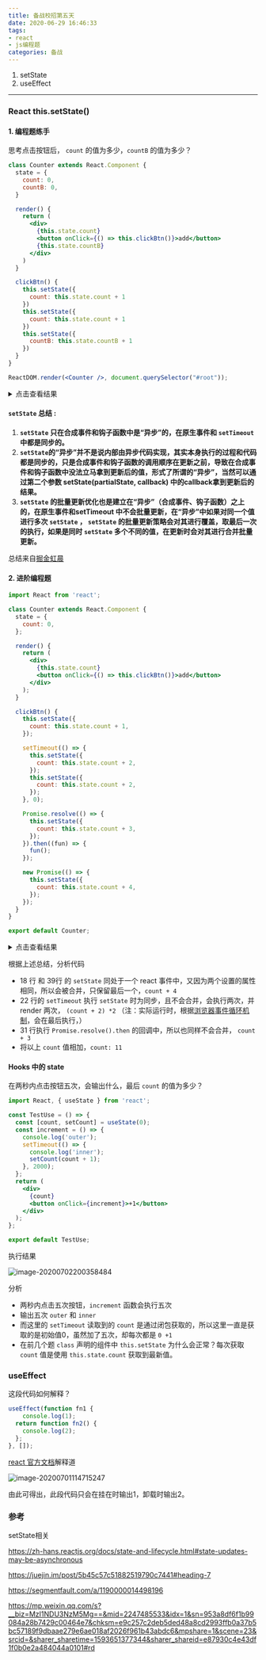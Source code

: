 ```yaml
---
title: 备战校招第五天
date: 2020-06-29 16:46:33
tags: 
- react
- js编程题
categories: 备战
---
```


1. setState 
2. useEffect

***

<!-- more -->

### React this.setState()

#### 1. 编程题练手

思考点击按钮后， `count` 的值为多少，`countB` 的值为多少？

```jsx
class Counter extends React.Component {
  state = {
    count: 0,
    countB: 0,
  }

  render() {
    return (
      <div>
        {this.state.count}
        <button onClick={() => this.clickBtn()}>add</button>
        {this.state.countB}
      </div>
    )
  }

  clickBtn() {
    this.setState({
      count: this.state.count + 1
    })
    this.setState({
      count: this.state.count + 1
    })
    this.setState({
      countB: this.state.countB + 1
    })
  }
}

ReactDOM.render(<Counter />, document.querySelector("#root"));
```



<details> 
  <summary>点击查看结果</summary> 
  <pre>
    点击按钮执行完毕后，count: 1, countB: 1
	</pre> 
</details>



#### `setState` 总结 :

1. **`setState` 只在合成事件和钩子函数中是“异步”的，在原生事件和 `setTimeout` 中都是同步的。**
2. **`setState`的“异步”并不是说内部由异步代码实现，其实本身执行的过程和代码都是同步的，只是合成事件和钩子函数的调用顺序在更新之前，导致在合成事件和钩子函数中没法立马拿到更新后的值，形式了所谓的“异步”，当然可以通过第二个参数 setState(partialState, callback) 中的callback拿到更新后的结果。**
3. **`setState` 的批量更新优化也是建立在“异步”（合成事件、钩子函数）之上的，在原生事件和setTimeout 中不会批量更新，在“异步”中如果对同一个值进行多次 `setState` ， `setState` 的批量更新策略会对其进行覆盖，取最后一次的执行，如果是同时 `setState` 多个不同的值，在更新时会对其进行合并批量更新。**

总结来自[掘金虹晨](https://juejin.im/post/5b45c57c51882519790c7441#heading-7)



#### **2. 进阶编程题**

```jsx
import React from 'react';

class Counter extends React.Component {
  state = {
    count: 0,
  };

  render() {
    return (
      <div>
        {this.state.count}
        <button onClick={() => this.clickBtn()}>add</button>
      </div>
    );
  }

  clickBtn() {
    this.setState({
      count: this.state.count + 1,
    });

    setTimeout(() => {
      this.setState({
        count: this.state.count + 2,
      });
      this.setState({
        count: this.state.count + 2,
      });
    }, 0);

    Promise.resolve(() => {
      this.setState({
        count: this.state.count + 3,
      });
    }).then((fun) => {
      fun();
    });

    new Promise(() => {
      this.setState({
        count: this.state.count + 4,
      });
    });
  }
}

export default Counter;
```



<details> 
  <summary>点击查看结果</summary> 
  <pre>
    点击按钮执行完毕后，count: 11
	</pre> 
</details>

根据上述总结，分析代码

- 18 行 和 39行 的 `setState`  同处于一个 react 事件中，又因为两个设置的属性相同，所以会被合并，只保留最后一个，`count + 4`
- 22 行的 `setTimeout` 执行 `setState` 时为同步，且不会合并，会执行两次，并 render 两次， `(count + 2) *2` （注：实际运行时，根据[浏览器事件循环机制](https://popring.github.io/2020/06/24/%E5%A4%87%E6%88%98%E6%A0%A1%E6%8B%9B/%E5%A4%87%E6%88%98%E6%A0%A1%E6%8B%9B%E7%AC%AC%E4%B8%80%E5%A4%A9/#%E6%B5%8F%E8%A7%88%E5%99%A8%E5%92%8CNode-%E4%BA%8B%E4%BB%B6%E5%BE%AA%E7%8E%AF%E6%9C%BA%E5%88%B6%E5%8C%BA%E5%88%AB)，会在最后执行，）
- 31 行执行 `Promise.resolve().then` 的回调中，所以也同样不会合并， `count + 3` 
- 将以上 `count` 值相加，`count: 11`



#### Hooks 中的 state

在两秒内点击按钮五次，会输出什么，最后 `count` 的值为多少？

```jsx
import React, { useState } from 'react';

const TestUse = () => {
  const [count, setCount] = useState(0);
  const increment = () => {
    console.log('outer');
    setTimeout(() => {
      console.log('inner');
      setCount(count + 1);
    }, 2000);
  };
  return (
    <div>
      {count}
      <button onClick={increment}>+1</button>
    </div>
  );
};

export default TestUse;

```

执行结果

![image-20200702200358484](https://raw.githubusercontent.com/popring/assets-repo/master/img/20200702200405.png)

分析

- 两秒内点击五次按钮，`increment` 函数会执行五次
- 输出五次 `outer` 和  `inner`
- 而这里的 `setTimeout` 读取到的 `count` 是通过闭包获取的，所以这里一直是获取的是初始值0，虽然加了五次，却每次都是 `0 +1`
- 在前几个题 `class` 声明的组件中 `this.setState` 为什么会正常？每次获取 `count` 值是使用 `this.state.count` 获取到最新值。

### useEffect

这段代码如何解释？

```jsx
useEffect(function fn1 {
	console.log(1);
  return function fn2() {
    console.log(2);
  };
}, []); 
```

[react 官方文档](https://zh-hans.reactjs.org/docs/hooks-effect.html#tip-optimizing-performance-by-skipping-effects)解释道

![image-20200701114715247](https://raw.githubusercontent.com/popring/assets-repo/master/img/20200701114722.png)

由此可得出，此段代码只会在挂在时输出1，卸载时输出2。






### 参考



setState相关

https://zh-hans.reactjs.org/docs/state-and-lifecycle.html#state-updates-may-be-asynchronous

https://juejin.im/post/5b45c57c51882519790c7441#heading-7

https://segmentfault.com/a/1190000014498196

https://mp.weixin.qq.com/s?__biz=MzI1NDU3NzM5Mg==&mid=2247485533&idx=1&sn=953a8df6f1b99084a28b7429c00464e7&chksm=e9c257c2deb5ded48a8cd2993ffb0a37b5bc57189f9dbaae279e6ae018af2026f961b43abdc6&mpshare=1&scene=23&srcid=&sharer_sharetime=1593651377344&sharer_shareid=e87930c4e43df1f0b0e2a484044a0101#rd